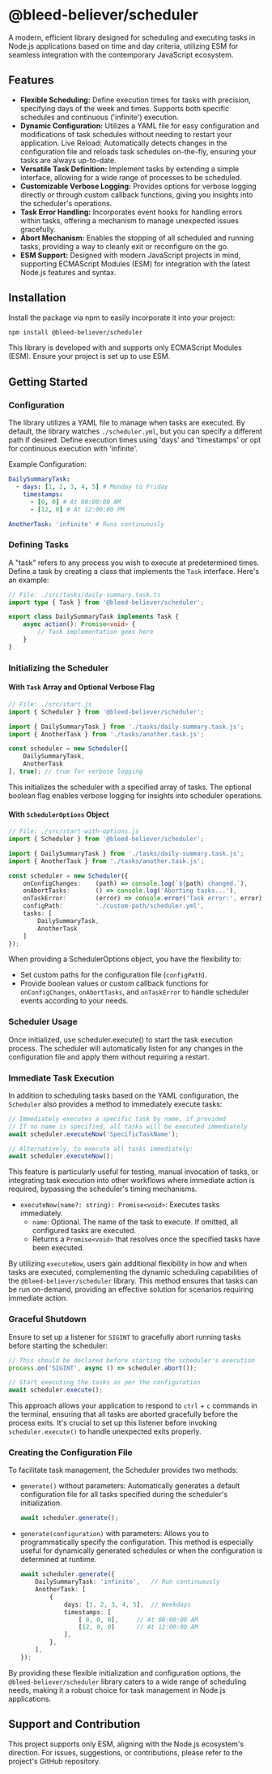 # @bleed-believer/scheduler
A modern, efficient library designed for scheduling and executing tasks in Node.js applications based on time and day criteria, utilizing ESM for seamless integration with the contemporary JavaScript ecosystem.

## Features
-   __Flexible Scheduling:__ Define execution times for tasks with precision, specifying days of the week and times. Supports both specific schedules and continuous ('infinite') execution.
-   __Dynamic Configuration:__ Utilizes a YAML file for easy configuration and modifications of task schedules without needing to restart your application.
    Live Reload: Automatically detects changes in the configuration file and reloads task schedules on-the-fly, ensuring your tasks are always up-to-date.
-   __Versatile Task Definition:__ Implement tasks by extending a simple interface, allowing for a wide range of processes to be scheduled.
-   __Customizable Verbose Logging:__ Provides options for verbose logging directly or through custom callback functions, giving you insights into the scheduler's operations.
-   __Task Error Handling:__ Incorporates event hooks for handling errors within tasks, offering a mechanism to manage unexpected issues gracefully.
-   __Abort Mechanism:__ Enables the stopping of all scheduled and running tasks, providing a way to cleanly exit or reconfigure on the go.
-   __ESM Support:__ Designed with modern JavaScript projects in mind, supporting ECMAScript Modules (ESM) for integration with the latest Node.js features and syntax.

## Installation
Install the package via npm to easily incorporate it into your project:
```bash
npm install @bleed-believer/scheduler
```

This library is developed with and supports only ECMAScript Modules (ESM). Ensure your project is set up to use ESM.

## Getting Started
### Configuration
The library utilizes a YAML file to manage when tasks are executed. By default, the library watches `./scheduler.yml`, but you can specify a different path if desired. Define execution times using 'days' and 'timestamps' or opt for continuous execution with 'infinite'.

Example Configuration:
```yml
DailySummaryTask:
  - days: [1, 2, 3, 4, 5] # Monday to Friday
    timestamps:
      - [0, 0] # At 00:00:00 AM
      - [12, 0] # At 12:00:00 PM

AnotherTask: 'infinite' # Runs continuously
```

### Defining Tasks
A "task" refers to any process you wish to execute at predetermined times. Define a task by creating a class that implements the `Task` interface. Here's an example:
```ts
// File: ./src/tasks/daily-summary.task.ts
import type { Task } from '@bleed-believer/scheduler';

export class DailySummaryTask implements Task {
    async action(): Promise<void> {
        // Task implementation goes here
    }
}
```

### Initializing the Scheduler
#### With `Task` Array and Optional Verbose Flag
```ts
// File: ./src/start.js
import { Scheduler } from '@bleed-believer/scheduler';

import { DailySummaryTask } from './tasks/daily-summary.task.js';
import { AnotherTask } from './tasks/another.task.js';

const scheduler = new Scheduler([
    DailySummaryTask,
    AnotherTask
], true); // true for verbose logging
```

This initializes the scheduler with a specified array of tasks. The optional boolean flag enables verbose logging for insights into scheduler operations.

#### With `SchedulerOptions` Object
```ts
// File: ./src/start-with-options.js
import { Scheduler } from '@bleed-believer/scheduler';

import { DailySummaryTask } from './tasks/daily-summary.task.js';
import { AnotherTask } from './tasks/another.task.js';

const scheduler = new Scheduler({
    onConfigChanges:    (path) => console.log(`${path} changed.`),
    onAbortTasks:       () => console.log('Aborting tasks...'),
    onTaskError:        (error) => console.error('Task error:', error),
    configPath:         './custom-path/scheduler.yml',
    tasks: [
        DailySummaryTask,
        AnotherTask
    ]
});
```

When providing a SchedulerOptions object, you have the flexibility to:

-   Set custom paths for the configuration file (`configPath`).
-   Provide boolean values or custom callback functions for `onConfigChanges`, `onAbortTasks`, and `onTaskError` to handle scheduler events according to your needs.

### Scheduler Usage
Once initialized, use scheduler.execute() to start the task execution process. The scheduler will automatically listen for any changes in the configuration file and apply them without requiring a restart.

### Immediate Task Execution
In addition to scheduling tasks based on the YAML configuration, the `Scheduler` also provides a method to immediately execute tasks:
```ts
// Immediately executes a specific task by name, if provided
// If no name is specified, all tasks will be executed immediately
await scheduler.executeNow('SpecificTaskName');

// Alternatively, to execute all tasks immediately:
await scheduler.executeNow();
```

This feature is particularly useful for testing, manual invocation of tasks, or integrating task execution into other workflows where immediate action is required, bypassing the scheduler's timing mechanisms.

-   `executeNow(name?: string): Promise<void>`: Executes tasks immediately.
    -   `name`: Optional. The name of the task to execute. If omitted, all configured tasks are executed.
    -   Returns a `Promise<void>` that resolves once the specified tasks have been executed.

By utilizing `executeNow`, users gain additional flexibility in how and when tasks are executed, complementing the dynamic scheduling capabilities of the `@bleed-believer/scheduler` library. This method ensures that tasks can be run on-demand, providing an effective solution for scenarios requiring immediate action.

### Graceful Shutdown
Ensure to set up a listener for `SIGINT` to gracefully abort running tasks before starting the scheduler:
```ts
// This should be declared before starting the scheduler's execution
process.on('SIGINT', async () => scheduler.abort());

// Start executing the tasks as per the configuration
await scheduler.execute();
```

This approach allows your application to respond to `ctrl` + `c` commands in the terminal, ensuring that all tasks are aborted gracefully before the process exits. It's crucial to set up this listener before invoking `scheduler.execute()` to handle unexpected exits properly.

### Creating the Configuration File
To facilitate task management, the Scheduler provides two methods:

-   `generate()` without parameters: Automatically generates a default configuration file for all tasks specified during the scheduler's initialization.
    ```ts
    await scheduler.generate();
    ```

-   `generate(configuration)` with parameters: Allows you to programmatically specify the configuration. This method is especially useful for dynamically generated schedules or when the configuration is determined at runtime.
    ```ts
    await scheduler.generate({
        DailySummaryTask: 'infinite',   // Run continuously
        AnotherTask: [
            {
                days: [1, 2, 3, 4, 5],  // Weekdays
                timestamps: [
                    [ 0, 0, 0],     // At 00:00:00 AM
                    [12, 0, 0]      // At 12:00:00 AM
                ],
            },
        ],
    });
    ```

By providing these flexible initialization and configuration options, the `@bleed-believer/scheduler` library caters to a wide range of scheduling needs, making it a robust choice for task management in Node.js applications.

## Support and Contribution
This project supports only ESM, aligning with the Node.js ecosystem's direction. For issues, suggestions, or contributions, please refer to the project's GitHub repository.